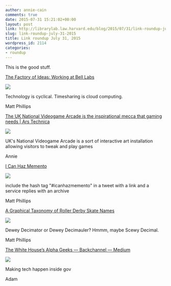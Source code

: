 ```yaml
---
author: annie-cain
comments: true
date: 2015-07-31 15:21:02+00:00
layout: post
link: http://librarylab.law.harvard.edu/blog/2015/07/31/link-roundup-july-31-2015/
slug: link-roundup-july-31-2015
title: Link roundup July 31, 2015
wordpress_id: 2114
categories:
- roundup
---
```


This is the good stuff.

[The Factory of Ideas: Working at Bell Labs](https://www.youtube.com/watch?v=QFK6RG47bww)

[![](http://librarylab.law.harvard.edu/roundup/images/55bb925e4c05e.png)](https://www.youtube.com/watch?v=QFK6RG47bww)

Technology is cyclical. Timesharing is cloud computing.

Matt Phillips

[The UK National Videogame Arcade is the inspirational mecca that gaming needs | Ars Technica](http://arstechnica.com/gaming/2015/07/the-national-videogame-arcade-is-the-inspirational-mecca-that-gaming-needs/#p3)

[![](http://librarylab.law.harvard.edu/roundup/images/55b900ae3ecd5.png)](http://arstechnica.com/gaming/2015/07/the-national-videogame-arcade-is-the-inspirational-mecca-that-gaming-needs/#p3)

UK's National Videogame Arcade is a sort of interactive art installation allowing visitors to tweak and play games

Annie

[I Can Haz Memento](http://ws-dl.blogspot.ch/2015/07/2015-07-22-i-can-haz-memento.html)

[![](http://librarylab.law.harvard.edu/roundup/images/55b8f342dd8b5.png)](http://ws-dl.blogspot.ch/2015/07/2015-07-22-i-can-haz-memento.html)

include the hash tag "#icanhazmemento" in a tweet with a link and a service replies with an archive

Matt Phillips

[A Graphical Taxonomy of Roller Derby Skate Names](http://www.frogmouthclothing.com/blogs/frogmouth-blog/48307907-a-graphical-taxonomy-of-roller-derby-skate-names)

[![](http://librarylab.law.harvard.edu/roundup/images/55b7eb18c9f50.png)](http://www.frogmouthclothing.com/blogs/frogmouth-blog/48307907-a-graphical-taxonomy-of-roller-derby-skate-names)

Dewey Decimator or Dewey Decimauler? Hmmm, maybe Scewy Decimal.

Matt Phillips

[The White House’s Alpha Geeks — Backchannel — Medium](https://medium.com/backchannel/the-white-house-s-alpha-geek-20b338738929)

[![](http://librarylab.law.harvard.edu/roundup/images/55b7b9e2dc678.png)](https://medium.com/backchannel/the-white-house-s-alpha-geek-20b338738929)

Making tech happen inside gov

Adam
